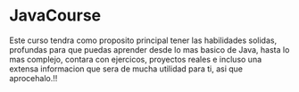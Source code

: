 # JavaCourse
 Este curso tendra como proposito principal tener las habilidades solidas, profundas para que puedas aprender desde lo mas basico de Java, hasta lo mas complejo, contara con ejercicos, proyectos reales e incluso una extensa informacion que sera de mucha utilidad para ti, asi que aprocehalo.!!
